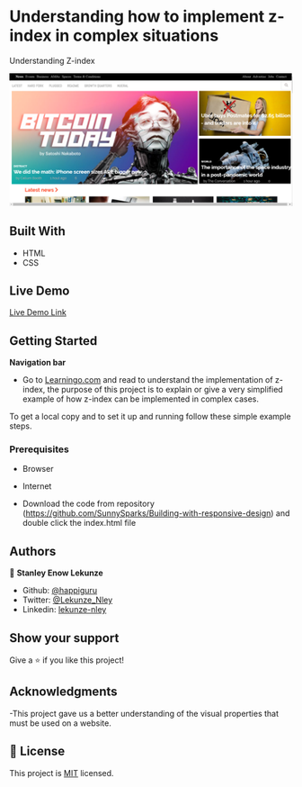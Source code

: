 # Understanding how to implement z-index in complex situations
Understanding Z-index

![screenshot](app_screenshot.PNG)


## Built With

- HTML
- CSS

## Live Demo

[Live Demo Link](https://rawcdn.githack.com/happiguru/z-index/c147eadb55fa4935cd9c63ef878557e6a7b529c9/index.html)


## Getting Started

**Navigation bar**
- Go to [Learningo.com](https://learningo.club/do-you-understand-your-code/) and read to understand the implementation of z-index, the purpose of this project is to explain or give a very simplified example of how z-index can be implemented in complex cases.

To get a local copy  and to set it up and running follow these simple example steps.

### Prerequisites

- Browser
- Internet

- Download the code from repository (https://github.com/SunnySparks/Building-with-responsive-design) and double click the index.html file


## Authors

👤 **Stanley Enow Lekunze**

- Github: [@happiguru](https://github.com/happiguru)
- Twitter: [@Lekunze_Nley](https://twitter.com/Lekunze_Nley)
- Linkedin: [lekunze-nley](https://www.linkedin.com/in/lekunze-nley/)

## Show your support

Give a ⭐️ if you like this project!

## Acknowledgments
-This project gave us a better understanding of the visual properties that must be used on a website.

## 📝 License

This project is [MIT](LICENSE) licensed.
